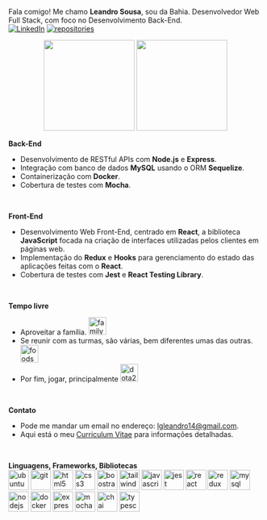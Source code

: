 Fala comigo! Me chamo **Leandro Sousa**, sou da Bahia. Desenvolvedor Web Full Stack, com foco no Desenvolvimento Back-End.
</br>
<a href="https://www.linkedin.com/in/leandrogsousa/" target="_blank"><img alt="LinkedIn" src="https://img.shields.io/badge/LinkedIn-0077B5?style=for-the-badge&logo=linkedin&logoColor=white" /></a>
<a href="https://github.com/sousaleandro?tab=repositories" target="_blank"><img alt="repositories" src="https://img.shields.io/badge/GitHub-100000?style=for-the-badge&logo=github&logoColor=white" /></a>
</br>
<div align="center">
  <img height="180em" src="https://github-readme-stats.vercel.app/api?username=sousaleandro&show_icons=true&theme=dark&include_all_commits=true&count_private=true"/>
  <img height="180em" src="https://github-readme-stats.vercel.app/api/top-langs/?username=sousaleandro&layout=compact&langs_count=10&theme=dark"/>
</div>
<!--
<div align="center">
GITHUB STATUS
https://github.com/alexandresanlim/Badges4-README.md-Profile#-activity-graph-
https://github.com/anuraghazra/github-readme-stats
TEMAS: dark, radical, merko, gruvbox, tokyonight, onedark, cobalt, synthwave, highcontrast, dracula 
</div>
-->

**Back-End**
- Desenvolvimento de RESTful APIs com **Node.js** e **Express**.
- Integração com banco de dados **MySQL** usando o ORM **Sequelize**.
- Containerização com **Docker**.
- Cobertura de testes com **Mocha**.
</br>

**Front-End**
- Desenvolvimento Web Front-End, centrado em **React**, a biblioteca **JavaScript** focada na criação de interfaces utilizadas pelos clientes em páginas web.
- Implementação do **Redux** e **Hooks** para gerenciamento do estado das aplicações feitas com o **React**.
- Cobertura de testes com **Jest** e **React Testing Library**.
</br>

**Tempo livre**
- Aproveitar a família. <img alt="family" src="https://cdn-icons-png.flaticon.com/512/2452/2452798.png" width="35" height="35" color="white" />
- Se reunir com as turmas, são várias, bem diferentes umas das outras. <img alt="foods" src="https://w7.pngwing.com/pngs/459/854/png-transparent-grilled-meats-sirloin-steak-barbecue-mixed-grill-roast-beef-carne-asada-barbecue-food-beef-recipe-thumbnail.png" width="35" height="35" />
- Por fim, jogar, principalmente <img alt="dota2" src="https://cdn-icons-png.flaticon.com/512/588/588267.png" width="35" height="35"/>
</br>

**Contato**
- Pode me mandar um email no endereço: lgleandro14@gmail.com.
- Aqui está o meu <a href="https://github.com/sousaleandro/sousaleandro/blob/main/leandrosousa-cv.pdf" target="_blank">Curriculum Vitae</a> para informações detalhadas.
</br>

**Linguagens, Frameworks, Bibliotecas**
</br>
  <img src="https://user-images.githubusercontent.com/25181517/186884153-99edc188-e4aa-4c84-91b0-e2df260ebc33.png" alt="ubuntu" width="40" height="40" />
  <img src="https://user-images.githubusercontent.com/25181517/192108372-f71d70ac-7ae6-4c0d-8395-51d8870c2ef0.png" alt="git" width="40" height="40"/> 
  <img src="https://user-images.githubusercontent.com/25181517/192158954-f88b5814-d510-4564-b285-dff7d6400dad.png" alt="html5" width="40" height="40"/> 
  <img src="https://user-images.githubusercontent.com/25181517/183898674-75a4a1b1-f960-4ea9-abcb-637170a00a75.png" alt="css3" width="40" height="40"/> 
  <img src="https://user-images.githubusercontent.com/25181517/183898054-b3d693d4-dafb-4808-a509-bab54cf5de34.png" alt="boostrap" width="40" height="40"/> 
  <img src="https://user-images.githubusercontent.com/25181517/192108372-f71d70ac-7ae6-4c0d-8395-51d8870c2ef0.png" alt="tailwind" width="40" height="40"/> 
  <img src="https://user-images.githubusercontent.com/25181517/117447155-6a868a00-af3d-11eb-9cfe-245df15c9f3f.png" alt="javascript" width="40" height="40"/> 
  <img src="https://user-images.githubusercontent.com/25181517/187955005-f4ca6f1a-e727-497b-b81b-93fb9726268e.png" alt="jest" width="40" height="40" />
  <img src="https://user-images.githubusercontent.com/25181517/183897015-94a058a6-b86e-4e42-a37f-bf92061753e5.png" alt="react" width="40" height="40"/> 
  <img src="https://user-images.githubusercontent.com/25181517/187896150-cc1dcb12-d490-445c-8e4d-1275cd2388d6.png" alt="redux" width="40" height="40"/>
  <img src="https://user-images.githubusercontent.com/25181517/183896128-ec99105a-ec1a-4d85-b08b-1aa1620b2046.png" alt="mysql" width="40" height="40"/> 
  <img src="https://user-images.githubusercontent.com/25181517/183568594-85e280a7-0d7e-4d1a-9028-c8c2209e073c.png" alt="nodejs" width="40" height="40"/> 
  <img src="https://user-images.githubusercontent.com/25181517/117207330-263ba280-adf4-11eb-9b97-0ac5b40bc3be.png" alt="docker" width="40" height="40"/> 
  <img src="https://user-images.githubusercontent.com/25181517/183859966-a3462d8d-1bc7-4880-b353-e2cbed900ed6.png" alt="express" width="40" height="40"/>
  <img src="https://user-images.githubusercontent.com/25181517/201476630-f47cfff6-fdee-4ee1-9092-1793b71b1ca3.png" alt="mocha" width="40" height="40"/>
  <img src="https://user-images.githubusercontent.com/25181517/201476472-d2f5f644-cfc9-43e5-96d3-c8f40f18b5cb.png" alt="chai" width="40" height="40"/>
  <img src="https://user-images.githubusercontent.com/25181517/183890598-19a0ac2d-e88a-4005-a8df-1ee36782fde1.png" alt="typescript" width="40" height="40"/>
</br>

